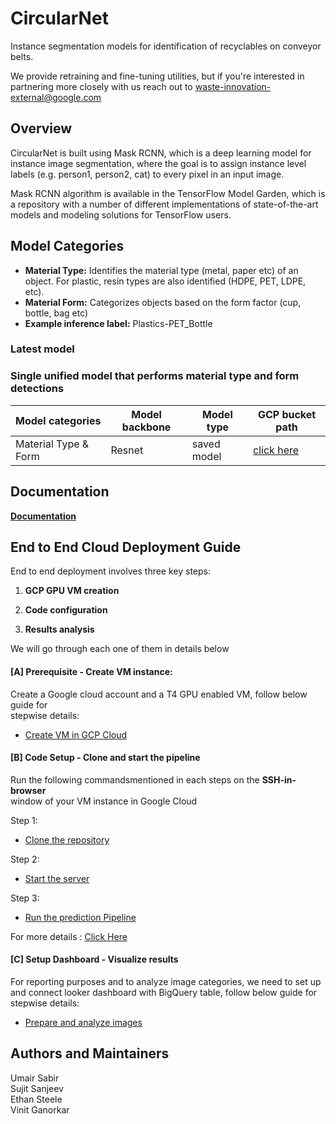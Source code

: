 # CircularNet

Instance segmentation models for identification of recyclables on conveyor
belts.

We provide retraining and fine-tuning utilities, but if you're interested in
partnering more closely with us reach out to
waste-innovation-external@google.com

## Overview

CircularNet is built using Mask RCNN, which is a deep learning model for
instance image segmentation, where the goal is to assign instance level labels
(e.g. person1, person2, cat) to every pixel in an input image.

Mask RCNN algorithm is available in the TensorFlow Model Garden, which is a
repository with a number of different implementations of state-of-the-art models
and modeling solutions for TensorFlow users.

## Model Categories

-   **Material Type:** Identifies the material type (metal, paper etc) of an
    object. For plastic, resin types are also identified (HDPE, PET, LDPE, etc).
-   **Material Form:** Categorizes objects based on the form factor (cup,
    bottle, bag etc)
-   **Example inference label:** Plastics-PET_Bottle

### Latest model
### Single unified model that performs material type and form detections

Model categories | Model backbone | Model type  | GCP bucket path |
| ------ | ------ | ----- | ------ |
Material Type & Form | Resnet | saved model | [click here](https://storage.googleapis.com/tf_model_garden/vision/waste_identification_ml/Jan2025_ver2_merged_1024_1024.zip)

## Documentation

**[Documentation](/official/projects/waste_identification_ml/circularnet-docs/content/_index.md)**

## End to End Cloud Deployment Guide

End to end deployment involves three key steps:

1. **GCP GPU VM creation**

2. **Code configuration**

3. **Results analysis**

We will go through each one of them in details below

#### [A] Prerequisite - Create VM instance:
Create a Google cloud account and a T4 GPU enabled VM, follow below guide for \
 stepwise details:

- [Create VM in GCP Cloud](official/projects/waste_identification_ml/circularnet-docs/content/deploy-cn/before-you-begin.md)

#### [B] Code Setup - Clone and start the pipeline

Run the following commandsmentioned in each steps on the **SSH-in-browser** \
window of your VM instance in Google Cloud

Step 1:

- [Clone the repository](official/projects/waste_identification_ml/circularnet-docs/content/deploy-cn/clone-repo.md)

Step 2:

- [Start the server](official/projects/waste_identification_ml/circularnet-docs/content/deploy-cn/start-server.md)

Step 3:

- [Run the prediction Pipeline](official/projects/waste_identification_ml/circularnet-docs/content/deploy-cn/start-client.md)

For more details : [Click Here](official/projects/waste_identification_ml/circularnet-docs/content/analyze-data/prediction-pipeline-in-cloud.md)

#### [C] Setup Dashboard - Visualize results

For reporting purposes and to analyze image categories, we need to set up \
and connect looker dashboard with BigQuery table, follow below guide for \
stepwise details:

-  [Prepare and analyze images](official/projects/waste_identification_ml/circularnet-docs/content/view-data/configure-dashboard.md)

## Authors and Maintainers
Umair Sabir \
Sujit Sanjeev \
Ethan Steele \
Vinit Ganorkar